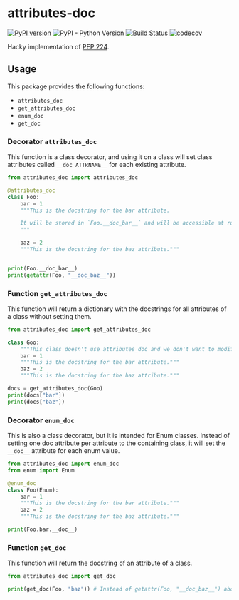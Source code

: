 # attributes-doc

[![PyPI version](https://badge.fury.io/py/attributes-doc.svg)](https://pypi.org/project/attributes-doc/)
![PyPI - Python Version](https://img.shields.io/pypi/pyversions/attributes-doc.svg?color=green)
[![Build Status](https://github.com/tkukushkin/attributes-doc/workflows/build/badge.svg?branch=master)](https://github.com/tkukushkin/attributes-doc/actions?query=workflow%3Abuild+branch%3Amaster)
[![codecov](https://codecov.io/gh/tkukushkin/attributes-doc/branch/master/graph/badge.svg)](https://codecov.io/gh/tkukushkin/attributes-doc)


Hacky implementation of [PEP 224](https://www.python.org/dev/peps/pep-0224/).

## Usage

This package provides the following functions:
- `attributes_doc`
- `get_attributes_doc`
- `enum_doc`
- `get_doc`

### Decorator `attributes_doc`

This function is a class decorator, and using it on a class will set class attributes called `__doc_ATTRNAME__` for each existing attribute.

```py
from attributes_doc import attributes_doc

@attributes_doc
class Foo:
    bar = 1
    """This is the docstring for the bar attribute.

    It will be stored in `Foo.__doc_bar__` and will be accessible at runtime.
    """

    baz = 2
    """This is the docstring for the baz attribute."""


print(Foo.__doc_bar__)
print(getattr(Foo, "__doc_baz__"))
```

### Function `get_attributes_doc`

This function will return a dictionary with the docstrings for all attributes of a class without setting them.

```py
from attributes_doc import get_attributes_doc

class Goo:
    """This class doesn't use attributes_doc and we don't want to modify it at all."""
    bar = 1
    """This is the docstring for the bar attribute."""
    baz = 2
    """This is the docstring for the baz attribute."""

docs = get_attributes_doc(Goo)
print(docs["bar"])
print(docs["baz"])
```

### Decorator `enum_doc`

This is also a class decorator, but it is intended for Enum classes. Instead of setting one doc attribute per attribute to the containing class, it will set the `__doc__` attribute for each enum value.

```py
from attributes_doc import enum_doc
from enum import Enum

@enum_doc
class Foo(Enum):
    bar = 1
    """This is the docstring for the bar attribute."""
    baz = 2
    """This is the docstring for the baz attribute."""

print(Foo.bar.__doc__)
```

### Function `get_doc`

This function will return the docstring of an attribute of a class.

```py
from attributes_doc import get_doc

print(get_doc(Foo, "baz")) # Instead of getattr(Foo, "__doc_baz__") above
```
